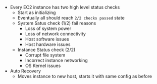
- Every EC2 instance has two high level status checks
	- Start as initializing
	- Eventually all should reach `2/2 checks passed` state
	- System Satus check (1/2) fail reasons
		- Loss of system power
		- Loss of network connectivity
		- Host software issues
		- Host hardware issues
	- Instance Status check (2/2)
		- Corrupt file system
		- Incorrect instance networking
		- OS Kernel issues
- Auto Recovery
	- Moves instance to new host, starts it with same config as before